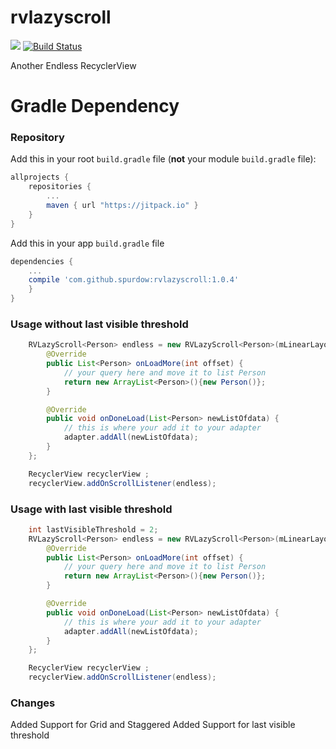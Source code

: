 # rvlazyscroll


[![](https://jitpack.io/v/spurdow/rvlazyscroll.svg)](https://jitpack.io/#spurdow/rvlazyscroll)
[![Build Status](https://travis-ci.org/spurdow/rvlazyscroll.svg)](https://travis-ci.org/spurdow/rvlazyscroll)

Another Endless RecyclerView


# Gradle Dependency

### Repository

Add this in your root `build.gradle` file (**not** your module `build.gradle` file):

```gradle
allprojects {
	repositories {
		...
		maven { url "https://jitpack.io" }
	}
}
```

Add this in your app `build.gradle` file

```gradle
dependencies {
	...
    compile 'com.github.spurdow:rvlazyscroll:1.0.4'
    }
}
```
### Usage without last visible threshold

```java
    RVLazyScroll<Person> endless = new RVLazyScroll<Person>(mLinearLayoutManager) {
        @Override
        public List<Person> onLoadMore(int offset) {
            // your query here and move it to list Person
            return new ArrayList<Person>(){new Person()};
        }

        @Override
        public void onDoneLoad(List<Person> newListOfdata) {
            // this is where your add it to your adapter
            adapter.addAll(newListOfdata);
        }
    };

    RecyclerView recyclerView ;
    recyclerView.addOnScrollListener(endless);

```

### Usage with last visible threshold

```java
    int lastVisibleThreshold = 2;
    RVLazyScroll<Person> endless = new RVLazyScroll<Person>(mLinearLayoutManager , lastVisibleThreshold) {
        @Override
        public List<Person> onLoadMore(int offset) {
            // your query here and move it to list Person
            return new ArrayList<Person>(){new Person()};
        }

        @Override
        public void onDoneLoad(List<Person> newListOfdata) {
            // this is where your add it to your adapter
            adapter.addAll(newListOfdata);
        }
    };

    RecyclerView recyclerView ;
    recyclerView.addOnScrollListener(endless);

```

### Changes

Added Support for Grid and Staggered
Added Support for last visible threshold
